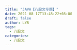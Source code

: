 ```yaml
---
title: "JAVA【八股文专题】"
date: 2021-08-17T13:48:22+08:00
draft: false
author: LYR
tags:
  - 八股文
categories:
  - 八股文
---
```


